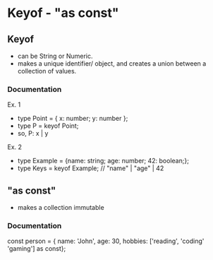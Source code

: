 # Keyof - "as const"

## Keyof
- can be String or Numeric.
- makes a unique identifier/ object, and creates a union between a collection of values.

### Documentation
Ex. 1
- type Point = { x: number; y: number };
- type P = keyof Point;
- so, P: x | y

Ex. 2
- type Example = {name: string; age: number; 42: boolean;};
- type Keys = keyof Example; // "name" | "age" | 42

## "as const"
- makes a collection immutable

### Documentation
const person = { name: 'John', age: 30, hobbies: ['reading', 'coding' 'gaming'] as const};

